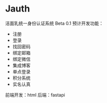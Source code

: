 # Jauth
洁面乳统一身份认证系统
Beta 0.1
预计开发功能：
- 注册
- 登录
- 找回密码
- 绑定邮箱
- 绑定微信
- 集成博客
- 单点登录
- 积分系统
- 实名认真

前端开发：html
后端：fastapi
